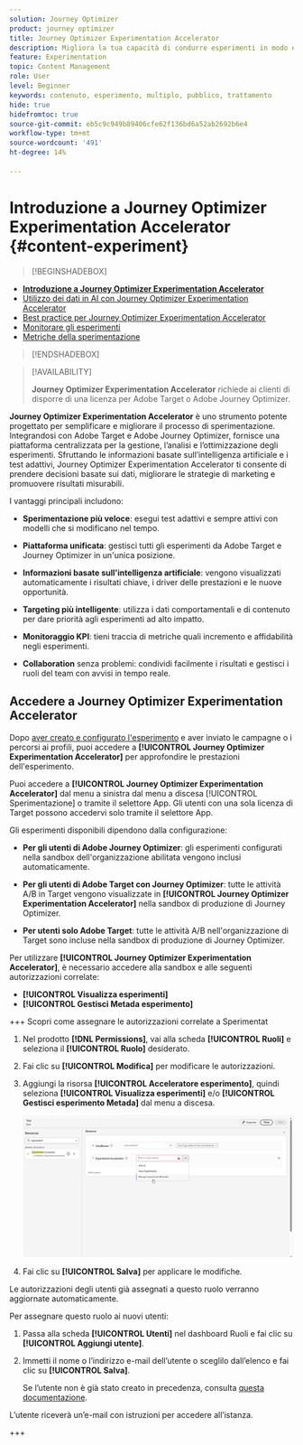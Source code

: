 ```yaml
---
solution: Journey Optimizer
product: journey optimizer
title: Journey Optimizer Experimentation Accelerator
description: Migliora la tua capacità di condurre esperimenti in modo efficace e generare informazioni
feature: Experimentation
topic: Content Management
role: User
level: Beginner
keywords: contenuto, esperimento, multiplo, pubblico, trattamento
hide: true
hidefromtoc: true
source-git-commit: eb5c9c949b89406cfe62f136bd6a52ab2692b6e4
workflow-type: tm+mt
source-wordcount: '491'
ht-degree: 14%

---
```


# Introduzione a Journey Optimizer Experimentation Accelerator {#content-experiment}

>[!BEGINSHADEBOX]

* **[Introduzione a Journey Optimizer Experimentation Accelerator](experiment-accelerator.md)**
* [Utilizzo dei dati in AI con Journey Optimizer Experimentation Accelerator](experiment-accelerator-security.md)
* [Best practice per Journey Optimizer Experimentation Accelerator](experiment-accelerator-best-practices.md)
* [Monitorare gli esperimenti](experiment-accelerator-monitor.md)
* [Metriche della sperimentazione](experiment-accelerator-metrics.md)

>[!ENDSHADEBOX]

>[!AVAILABILITY]
>
>**Journey Optimizer Experimentation Accelerator** richiede ai clienti di disporre di una licenza per Adobe Target o Adobe Journey Optimizer.

**Journey Optimizer Experimentation Accelerator** è uno strumento potente progettato per semplificare e migliorare il processo di sperimentazione. Integrandosi con Adobe Target e Adobe Journey Optimizer, fornisce una piattaforma centralizzata per la gestione, l’analisi e l’ottimizzazione degli esperimenti. Sfruttando le informazioni basate sull’intelligenza artificiale e i test adattivi, Journey Optimizer Experimentation Accelerator ti consente di prendere decisioni basate sui dati, migliorare le strategie di marketing e promuovere risultati misurabili.

I vantaggi principali includono:

* **Sperimentazione più veloce**: esegui test adattivi e sempre attivi con modelli che si modificano nel tempo.

* **Piattaforma unificata**: gestisci tutti gli esperimenti da Adobe Target e Journey Optimizer in un&#39;unica posizione.

* **Informazioni basate sull&#39;intelligenza artificiale**: vengono visualizzati automaticamente i risultati chiave, i driver delle prestazioni e le nuove opportunità.

* **Targeting più intelligente**: utilizza i dati comportamentali e di contenuto per dare priorità agli esperimenti ad alto impatto.

* **Monitoraggio KPI**: tieni traccia di metriche quali incremento e affidabilità negli esperimenti.

* **Collaboration** senza problemi: condividi facilmente i risultati e gestisci i ruoli del team con avvisi in tempo reale.

## Accedere a Journey Optimizer Experimentation Accelerator

Dopo [aver creato e configurato l&#39;esperimento](content-experiment.md) e aver inviato le campagne o i percorsi ai profili, puoi accedere a **[!UICONTROL Journey Optimizer Experimentation Accelerator]** per approfondire le prestazioni dell&#39;esperimento.

Puoi accedere a **[!UICONTROL Journey Optimizer Experimentation Accelerator]** dal menu a sinistra dal menu a discesa [!UICONTROL Sperimentazione] o tramite il selettore App. Gli utenti con una sola licenza di Target possono accedervi solo tramite il selettore App.

Gli esperimenti disponibili dipendono dalla configurazione:

* **Per gli utenti di Adobe Journey Optimizer**: gli esperimenti configurati nella sandbox dell&#39;organizzazione abilitata vengono inclusi automaticamente.

* **Per gli utenti di Adobe Target con Journey Optimizer**: tutte le attività A/B in Target vengono visualizzate in **[!UICONTROL Journey Optimizer Experimentation Accelerator]** nella sandbox di produzione di Journey Optimizer.

* **Per utenti solo Adobe Target**: tutte le attività A/B nell&#39;organizzazione di Target sono incluse nella sandbox di produzione di Journey Optimizer.

Per utilizzare **[!UICONTROL Journey Optimizer Experimentation Accelerator]**, è necessario accedere alla sandbox e alle seguenti autorizzazioni correlate:

* **[!UICONTROL Visualizza esperimenti]**
* **[!UICONTROL Gestisci Metada esperimento]**

+++ Scopri come assegnare le autorizzazioni correlate a Sperimentat

1. Nel prodotto **[!DNL Permissions]**, vai alla scheda **[!UICONTROL Ruoli]** e seleziona il **[!UICONTROL Ruolo]** desiderato.

1. Fai clic su **[!UICONTROL Modifica]** per modificare le autorizzazioni.

1. Aggiungi la risorsa **[!UICONTROL Acceleratore esperimento]**, quindi seleziona **[!UICONTROL Visualizza esperimenti]** e/o **[!UICONTROL Gestisci esperimento Metada]** dal menu a discesa.

   ![](assets/permissions-experiment.png)

1. Fai clic su **[!UICONTROL Salva]** per applicare le modifiche.

Le autorizzazioni degli utenti già assegnati a questo ruolo verranno aggiornate automaticamente.

Per assegnare questo ruolo ai nuovi utenti:

1. Passa alla scheda **[!UICONTROL Utenti]** nel dashboard Ruoli e fai clic su **[!UICONTROL Aggiungi utente]**.

1. Immetti il nome o l’indirizzo e-mail dell’utente o sceglilo dall’elenco e fai clic su **[!UICONTROL Salva]**.

   Se l’utente non è già stato creato in precedenza, consulta [questa documentazione](https://experienceleague.adobe.com/it/docs/experience-platform/access-control/abac/permissions-ui/users).

L’utente riceverà un’e-mail con istruzioni per accedere all’istanza.

+++

<!--table style="table-layout:fixed"><tr style="border: 0;">
<td><img alt="Overview" href="experiment-accelerator-overview.md" src="assets/do-not-localize/experiments-2.jpeg">
<div align="center"><p><strong><a href="experiment-accelerator-overview.md">Overview</a></strong></p></div></td>
<td><img alt="Experiments" href="experiment-accelerator-monitor.md" src="assets/do-not-localize/experiment-overview.jpeg">
<div align="center"><p><strong><a href="experiment-accelerator-monitor.md">Experiments</a></strong></p></div></td>
<td><img alt="Metrics" href="experiment-accelerator-metrics.md" src="assets/do-not-localize/experiment-metrics.png">
<div align="center"><p><strong><a href="experiment-accelerator-metrics.md">Metrics</a></strong></p></div></td>
</tr></table-->
